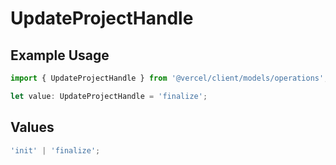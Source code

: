 # UpdateProjectHandle

## Example Usage

```typescript
import { UpdateProjectHandle } from '@vercel/client/models/operations';

let value: UpdateProjectHandle = 'finalize';
```

## Values

```typescript
'init' | 'finalize';
```
